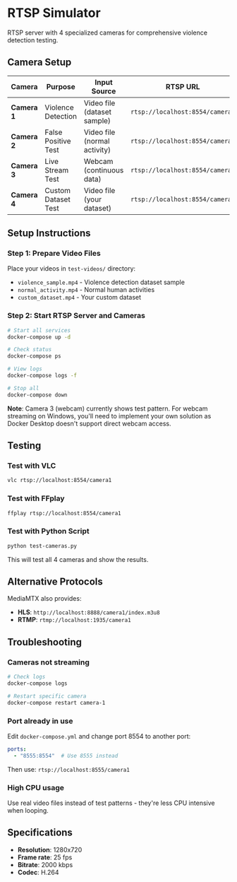 # RTSP Simulator

RTSP server with 4 specialized cameras for comprehensive violence detection testing.

## Camera Setup

| Camera | Purpose | Input Source | RTSP URL |
|--------|---------|--------------|----------|
| **Camera 1** | Violence Detection | Video file (dataset sample) | `rtsp://localhost:8554/camera1` |
| **Camera 2** | False Positive Test | Video file (normal activity) | `rtsp://localhost:8554/camera2` |
| **Camera 3** | Live Stream Test | Webcam (continuous data) | `rtsp://localhost:8554/camera3` |
| **Camera 4** | Custom Dataset Test | Video file (your dataset) | `rtsp://localhost:8554/camera4` |

## Setup Instructions

### Step 1: Prepare Video Files

Place your videos in `test-videos/` directory:
- `violence_sample.mp4` - Violence detection dataset sample
- `normal_activity.mp4` - Normal human activities  
- `custom_dataset.mp4` - Your custom dataset

### Step 2: Start RTSP Server and Cameras

```bash
# Start all services
docker-compose up -d

# Check status
docker-compose ps

# View logs
docker-compose logs -f

# Stop all
docker-compose down
```

**Note**: Camera 3 (webcam) currently shows test pattern. For webcam streaming on Windows, you'll need to implement your own solution as Docker Desktop doesn't support direct webcam access.

## Testing

### Test with VLC

```bash
vlc rtsp://localhost:8554/camera1
```

### Test with FFplay

```bash
ffplay rtsp://localhost:8554/camera1
```

### Test with Python Script

```bash
python test-cameras.py
```

This will test all 4 cameras and show the results.

## Alternative Protocols

MediaMTX also provides:
- **HLS**: `http://localhost:8888/camera1/index.m3u8`
- **RTMP**: `rtmp://localhost:1935/camera1`

## Troubleshooting

### Cameras not streaming

```bash
# Check logs
docker-compose logs

# Restart specific camera
docker-compose restart camera-1
```

### Port already in use

Edit `docker-compose.yml` and change port 8554 to another port:

```yaml
ports:
  - "8555:8554"  # Use 8555 instead
```

Then use: `rtsp://localhost:8555/camera1`

### High CPU usage

Use real video files instead of test patterns - they're less CPU intensive when looping.

## Specifications

- **Resolution**: 1280x720
- **Frame rate**: 25 fps
- **Bitrate**: 2000 kbps
- **Codec**: H.264

